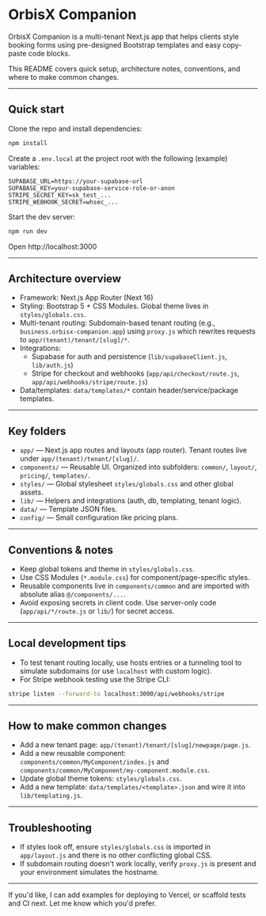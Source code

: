# OrbisX Companion

OrbisX Companion is a multi-tenant Next.js app that helps clients style booking forms using pre-designed Bootstrap templates and easy copy-paste code blocks.

This README covers quick setup, architecture notes, conventions, and where to make common changes.

---

## Quick start

Clone the repo and install dependencies:

```bash
npm install
```

Create a `.env.local` at the project root with the following (example) variables:

```
SUPABASE_URL=https://your-supabase-url
SUPABASE_KEY=your-supabase-service-role-or-anon
STRIPE_SECRET_KEY=sk_test_...
STRIPE_WEBHOOK_SECRET=whsec_...
```

Start the dev server:

```bash
npm run dev
```

Open http://localhost:3000

---

## Architecture overview

- Framework: Next.js App Router (Next 16)
- Styling: Bootstrap 5 + CSS Modules. Global theme lives in `styles/globals.css`.
- Multi-tenant routing: Subdomain-based tenant routing (e.g., `business.orbisx-companion.app`) using `proxy.js` which rewrites requests to `app/(tenant)/tenant/[slug]/*`.
- Integrations:
  - Supabase for auth and persistence (`lib/supabaseClient.js`, `lib/auth.js`)
  - Stripe for checkout and webhooks (`app/api/checkout/route.js`, `app/api/webhooks/stripe/route.js`)
- Data/templates: `data/templates/*` contain header/service/package templates.

---

## Key folders

- `app/` — Next.js app routes and layouts (app router). Tenant routes live under `app/(tenant)/tenant/[slug]/`.
- `components/` — Reusable UI. Organized into subfolders: `common/`, `layout/`, `pricing/`, `templates/`.
- `styles/` — Global stylesheet `styles/globals.css` and other global assets.
- `lib/` — Helpers and integrations (auth, db, templating, tenant logic).
- `data/` — Template JSON files.
- `config/` — Small configuration like pricing plans.

---

## Conventions & notes

- Keep global tokens and theme in `styles/globals.css`.
- Use CSS Modules (`*.module.css`) for component/page-specific styles.
- Reusable components live in `components/common` and are imported with absolute alias `@/components/...`.
- Avoid exposing secrets in client code. Use server-only code (`app/api/*/route.js` or `lib/`) for secret access.

---

## Local development tips

- To test tenant routing locally, use hosts entries or a tunneling tool to simulate subdomains (or use `localhost` with custom logic).
- For Stripe webhook testing use the Stripe CLI:

```bash
stripe listen --forward-to localhost:3000/api/webhooks/stripe
```

---

## How to make common changes

- Add a new tenant page: `app/(tenant)/tenant/[slug]/newpage/page.js`.
- Add a new reusable component: `components/common/MyComponent/index.js` and `components/common/MyComponent/my-component.module.css`.
- Update global theme tokens: `styles/globals.css`.
- Add a new template: `data/templates/<template>.json` and wire it into `lib/templating.js`.

---

## Troubleshooting

- If styles look off, ensure `styles/globals.css` is imported in `app/layout.js` and there is no other conflicting global CSS.
- If subdomain routing doesn't work locally, verify `proxy.js` is present and your environment simulates the hostname.

---

If you'd like, I can add examples for deploying to Vercel, or scaffold tests and CI next. Let me know which you'd prefer.
